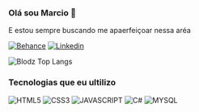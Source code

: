 ### Olá sou Marcio 👋
E estou sempre buscando me apaerfeiçoar nessa aréa

[![Behance](https://img.shields.io/badge/-Behance-blue?style=for-the-badge&logo=behance&logoColor=white)](https://www.behance.net/marcioac)
[![Linkedin](https://img.shields.io/badge/LinkedIn-0077B5?style=for-the-badge&logo=linkedin&logoColor=white)](www.linkedin.com/in/marcio-a-36a650312)

![Blodz Top Langs](https://github-readme-stats.vercel.app/api/top-langs/?username=Blo0Dyz&hide_progress=true&theme=dark)

### Tecnologias que eu ultilizo

<div style="display: inline-block">
    <img alight="center" alt="HTML5" src="https://img.shields.io/badge/HTML5-E34F26?style=for-the-badge&logo=html5&logoColor=white" />
    <img alight="center" alt="CSS3" src="https://img.shields.io/badge/CSS3-1572B6?style=for-the-badge&logo=css3&logoColor=white" />
    <img alight="center" alt="JAVASCRIPT" src="https://img.shields.io/badge/JavaScript-F7DF1E?style=for-the-badge&logo=javascript&logoColor=black" />
    <img alight="center" alt="C#" src="https://img.shields.io/badge/C%23-239120?style=for-the-badge&logo=c-sharp&logoColor=white" />
    <img alight="center" alt="MYSQL" src="https://img.shields.io/badge/MySQL-00000F?style=for-the-badge&logo=mysql&logoColor=white" />

</div>
